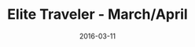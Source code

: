 ---
title: Elite Traveler - March/April
date: 2016-03-11
summary: |
  Assael South Sea Cultured Baroque Pearl Necklace, 17.1mm - 21.33mm. Natural Color Burmese Sapphire and Diamond ring set in Platinum, Emerald Cut, 50.55 ctw, Diamond side stones, 2.39 ctw.
featured_image: 2016-03-11.jpg
---